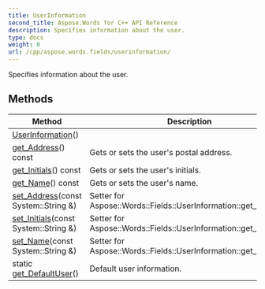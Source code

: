 ```yaml
---
title: UserInformation
second_title: Aspose.Words for C++ API Reference
description: Specifies information about the user. 
type: docs
weight: 0
url: /cpp/aspose.words.fields/userinformation/
---
```


Specifies information about the user. 

## Methods

| Method | Description |
| --- | --- |
| [UserInformation](./userinformation/)() |  |
| [get_Address](./get_address/)() const | Gets or sets the user's postal address.  |
| [get_Initials](./get_initials/)() const | Gets or sets the user's initials.  |
| [get_Name](./get_name/)() const | Gets or sets the user's name.  |
| [set_Address](./set_address/)(const System::String &) | Setter for Aspose::Words::Fields::UserInformation::get_Address.  |
| [set_Initials](./set_initials/)(const System::String &) | Setter for Aspose::Words::Fields::UserInformation::get_Initials.  |
| [set_Name](./set_name/)(const System::String &) | Setter for Aspose::Words::Fields::UserInformation::get_Name.  |
| static [get_DefaultUser](./get_defaultuser/)() | Default user information.  |
